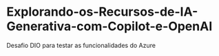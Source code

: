 # Explorando-os-Recursos-de-IA-Generativa-com-Copilot-e-OpenAI
Desafio DIO para testar as funcionalidades do Azure
